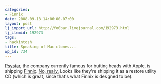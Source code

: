 ```yaml
---
categories:
- Finnix
date: 2008-09-18 14:06:00-07:00
layout: post
lj_import_url: http://fo0bar.livejournal.com/192973.html
lj_itemid: 192973
tags:
- hackintosh
title: Speaking of Mac clones...
wp_id: 734
---
```

[Psystar](http://www.psystar.com/), the company currently famous for butting heads with Apple, is shipping [Finnix](http://www.finnix.org/). [No, really.](http://www.psystar.com/opencomputing_leopard_restore_disk_.html) Looks like they're shipping it as a restore utility CD (which is great, since that's what Finnix is designed to be).
